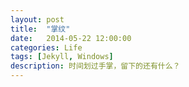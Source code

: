```yaml
---
layout: post
title:  "掌纹"
date:   2014-05-22 12:00:00
categories: Life
tags: [Jekyll, Windows]
description: 时间划过手掌，留下的还有什么？
---
```


<div class="postcontent">
&emsp;&emsp;
</div>